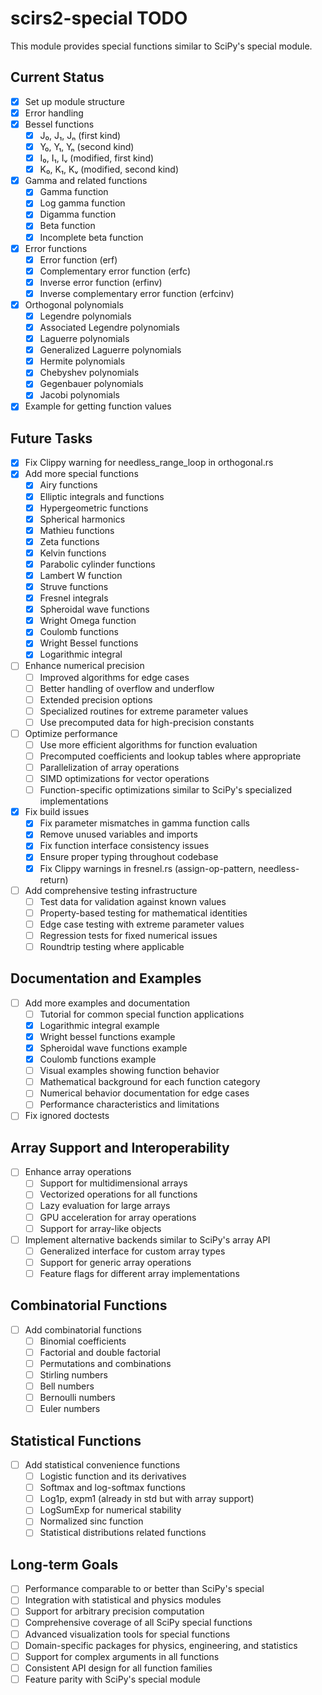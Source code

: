 # scirs2-special TODO

This module provides special functions similar to SciPy's special module.

## Current Status

- [x] Set up module structure
- [x] Error handling
- [x] Bessel functions
  - [x] J₀, J₁, Jₙ (first kind)
  - [x] Y₀, Y₁, Yₙ (second kind)
  - [x] I₀, I₁, Iᵥ (modified, first kind)
  - [x] K₀, K₁, Kᵥ (modified, second kind)
- [x] Gamma and related functions
  - [x] Gamma function
  - [x] Log gamma function
  - [x] Digamma function
  - [x] Beta function
  - [x] Incomplete beta function
- [x] Error functions
  - [x] Error function (erf)
  - [x] Complementary error function (erfc)
  - [x] Inverse error function (erfinv)
  - [x] Inverse complementary error function (erfcinv)
- [x] Orthogonal polynomials
  - [x] Legendre polynomials
  - [x] Associated Legendre polynomials
  - [x] Laguerre polynomials
  - [x] Generalized Laguerre polynomials
  - [x] Hermite polynomials
  - [x] Chebyshev polynomials
  - [x] Gegenbauer polynomials
  - [x] Jacobi polynomials
- [x] Example for getting function values

## Future Tasks

- [x] Fix Clippy warning for needless_range_loop in orthogonal.rs
- [x] Add more special functions
  - [x] Airy functions
  - [x] Elliptic integrals and functions
  - [x] Hypergeometric functions
  - [x] Spherical harmonics
  - [x] Mathieu functions
  - [x] Zeta functions
  - [x] Kelvin functions
  - [x] Parabolic cylinder functions
  - [x] Lambert W function
  - [x] Struve functions
  - [x] Fresnel integrals
  - [x] Spheroidal wave functions
  - [x] Wright Omega function
  - [x] Coulomb functions
  - [x] Wright Bessel functions
  - [x] Logarithmic integral
- [ ] Enhance numerical precision
  - [ ] Improved algorithms for edge cases
  - [ ] Better handling of overflow and underflow
  - [ ] Extended precision options
  - [ ] Specialized routines for extreme parameter values
  - [ ] Use precomputed data for high-precision constants
- [ ] Optimize performance
  - [ ] Use more efficient algorithms for function evaluation
  - [ ] Precomputed coefficients and lookup tables where appropriate
  - [ ] Parallelization of array operations
  - [ ] SIMD optimizations for vector operations
  - [ ] Function-specific optimizations similar to SciPy's specialized implementations
- [x] Fix build issues
  - [x] Fix parameter mismatches in gamma function calls
  - [x] Remove unused variables and imports
  - [x] Fix function interface consistency issues
  - [x] Ensure proper typing throughout codebase
  - [x] Fix Clippy warnings in fresnel.rs (assign-op-pattern, needless-return)
- [ ] Add comprehensive testing infrastructure
  - [ ] Test data for validation against known values
  - [ ] Property-based testing for mathematical identities
  - [ ] Edge case testing with extreme parameter values
  - [ ] Regression tests for fixed numerical issues
  - [ ] Roundtrip testing where applicable

## Documentation and Examples

- [ ] Add more examples and documentation
  - [ ] Tutorial for common special function applications
  - [x] Logarithmic integral example
  - [x] Wright bessel functions example
  - [x] Spheroidal wave functions example
  - [x] Coulomb functions example 
  - [ ] Visual examples showing function behavior
  - [ ] Mathematical background for each function category
  - [ ] Numerical behavior documentation for edge cases
  - [ ] Performance characteristics and limitations
- [ ] Fix ignored doctests

## Array Support and Interoperability

- [ ] Enhance array operations
  - [ ] Support for multidimensional arrays
  - [ ] Vectorized operations for all functions
  - [ ] Lazy evaluation for large arrays
  - [ ] GPU acceleration for array operations
  - [ ] Support for array-like objects
- [ ] Implement alternative backends similar to SciPy's array API
  - [ ] Generalized interface for custom array types
  - [ ] Support for generic array operations
  - [ ] Feature flags for different array implementations

## Combinatorial Functions

- [ ] Add combinatorial functions
  - [ ] Binomial coefficients
  - [ ] Factorial and double factorial
  - [ ] Permutations and combinations
  - [ ] Stirling numbers
  - [ ] Bell numbers
  - [ ] Bernoulli numbers
  - [ ] Euler numbers

## Statistical Functions

- [ ] Add statistical convenience functions
  - [ ] Logistic function and its derivatives
  - [ ] Softmax and log-softmax functions
  - [ ] Log1p, expm1 (already in std but with array support)
  - [ ] LogSumExp for numerical stability
  - [ ] Normalized sinc function
  - [ ] Statistical distributions related functions

## Long-term Goals

- [ ] Performance comparable to or better than SciPy's special
- [ ] Integration with statistical and physics modules
- [ ] Support for arbitrary precision computation
- [ ] Comprehensive coverage of all SciPy special functions
- [ ] Advanced visualization tools for special functions
- [ ] Domain-specific packages for physics, engineering, and statistics
- [ ] Support for complex arguments in all functions
- [ ] Consistent API design for all function families
- [ ] Feature parity with SciPy's special module